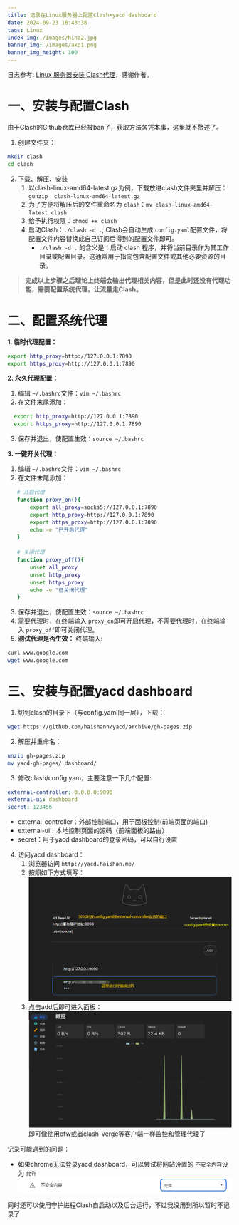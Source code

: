```yaml
---
title: 记录在Linux服务器上配置Clash+yacd dashboard
date: 2024-09-23 16:43:38
tags: Linux
index_img: /images/hina2.jpg
banner_img: /images/ako1.png
banner_img_height: 100
---
```

日志参考: [Linux 服务器安装 Clash代理](https://blog.myxuechao.com/post/36)，感谢作者。

# 一、安装与配置Clash

由于Clash的Github仓库已经被ban了，获取方法各凭本事，这里就不赘述了。

1. 创建文件夹：

```bash
mkdir clash
cd clash
```

2. 下载、解压、安装
   1. 以clash-linux-amd64-latest.gz为例，下载放进clash文件夹里并解压：`gunzip  clash-linux-amd64-latest.gz`
   2. 为了方便将解压后的文件重命名为 `clash`：`mv clash-linux-amd64-latest clash`
   3. 给予执行权限：`chmod +x clash`
   4. 启动Clash：`./clash -d .`, Clash会自动生成 `config.yaml`配置文件，将配置文件内容替换成自己订阅后得到的配置文件即可。
      - `./clash -d .` 的含义是：启动 clash 程序，并将当前目录作为其工作目录或配置目录。这通常用于指向包含配置文件或其他必要资源的目录。

> **完成以上步骤之后理论上终端会输出代理相关内容，但是此时还没有代理功能，需要配置系统代理，让流量走Clash。**

# 二、配置系统代理

**1. 临时代理配置：**

```bash
export http_proxy=http://127.0.0.1:7890
export https_proxy=http://127.0.0.1:7890
```

**2. 永久代理配置：**

1. 编辑 `~/.bashrc`文件：`vim ~/.bashrc`
2. 在文件末尾添加：

```bash
  export http_proxy=http://127.0.0.1:7890
  export https_proxy=http://127.0.0.1:7890
```

3. 保存并退出，使配置生效：`source ~/.bashrc`

**3. 一键开关代理：**

1. 编辑 `~/.bashrc`文件：`vim ~/.bashrc`
2. 在文件末尾添加：

```bash
   # 开启代理
   function proxy_on(){
       export all_proxy=socks5://127.0.0.1:7890
       export http_proxy=http://127.0.0.1:7890
       export https_proxy=http://127.0.0.1:7890
       echo -e "已开启代理"
   }

   # 关闭代理
   function proxy_off(){
       unset all_proxy
       unset http_proxy
       unset https_proxy
       echo -e "已关闭代理"
   }
```

3. 保存并退出，使配置生效：`source ~/.bashrc`
4. 需要代理时，在终端输入 `proxy_on`即可开启代理，不需要代理时，在终端输入 `proxy_off`即可关闭代理。
5. **测试代理是否生效：**
   终端输入:

```bash
curl www.google.com
wget www.google.com
```

# 三、安装与配置yacd dashboard

1. 切到clash的目录下（与config.yaml同一层），下载：

```bash
wget https://github.com/haishanh/yacd/archive/gh-pages.zip
```

2. 解压并重命名：

```bash
unzip gh-pages.zip
mv yacd-gh-pages/ dashboard/
```

3. 修改clash/config.yam，主要注意一下几个配置:

```yaml
external-controller: 0.0.0.0:9090
external-ui: dashboard
secret: 123456
```

- external-controller：外部控制端口，用于面板控制(前端页面的端口)
- external-ui：本地控制页面的源码（前端面板的路由）
- secret：用于yacd dashboard的登录密码，可以自行设置

4. 访问yacd dashboard：
   1. 浏览器访问 `http://yacd.haishan.me/`
   2. 按照如下方式填写：
      ![yacd](images/yacd.png)
   3. 点击add后即可进入面板：
      ![dashboard](images/dashboard.png)
      即可像使用cfw或者clash-verge等客户端一样监控和管理代理了

记录可能遇到的问题：

- 如果chrome无法登录yacd dashboard，可以尝试将网站设置的 `不安全内容`设为 `允许`
  ![网站设置](images/setting1.png)

同时还可以使用守护进程Clash自启动以及后台运行，不过我没用到所以暂时不记录了

